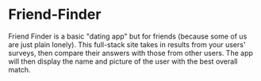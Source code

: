# Friend-Finder
Friend Finder is a basic "dating app" but for friends (because some of us are just plain lonely).  This full-stack site takes in results from your users' surveys, then compare their answers with those from other users.  The app will then display the name and picture of the user with the best overall match.
